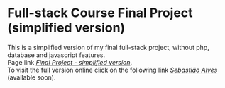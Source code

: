 # Full-stack Course Final Project (simplified version)
This is a simplified version of my final full-stack project, without php, database and javascript features.\
Page link *[Final Project - simplified version](https://mjrmartins.github.io/full-stack-final-simplified/)*.\
To visit the full version online click on the following link *[Sebastião Alves](xxxxxx)* (available soon).
